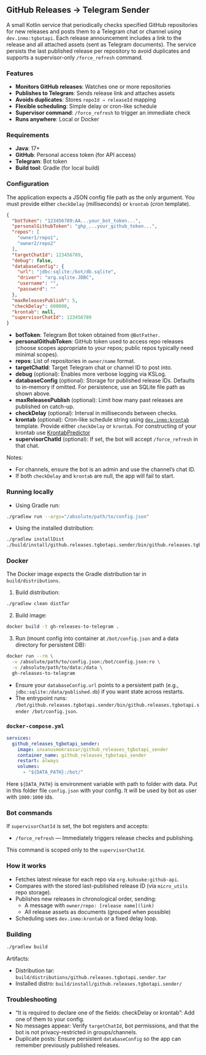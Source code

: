 ## GitHub Releases → Telegram Sender

A small Kotlin service that periodically checks specified GitHub repositories for new releases and posts them to a Telegram chat or channel using `dev.inmo:tgbotapi`. Each release announcement includes a link to the release and all attached assets (sent as Telegram documents). The service persists the last published release per repository to avoid duplicates and supports a supervisor-only `/force_refresh` command.

### Features

- **Monitors GitHub releases**: Watches one or more repositories
- **Publishes to Telegram**: Sends release link and attaches assets
- **Avoids duplicates**: Stores `repoId → releaseId` mapping
- **Flexible scheduling**: Simple delay or cron-like schedule
- **Supervisor command**: `/force_refresh` to trigger an immediate check
- **Runs anywhere**: Local or Docker

### Requirements

- **Java**: 17+
- **GitHub**: Personal access token (for API access)
- **Telegram**: Bot token
- **Build tool**: Gradle (for local build)

### Configuration

The application expects a JSON config file path as the only argument. You must provide either `checkDelay` (milliseconds) or `krontab` (cron template).

```json
{
  "botToken": "123456789:AA...your_bot_token...",
  "personalGithubToken": "ghp_...your_github_token...",
  "repos": [
    "owner1/repo1",
    "owner2/repo2"
  ],
  "targetChatId": 123456789,
  "debug": false,
  "databaseConfig": {
    "url": "jdbc:sqlite:/bot/db.sqlite",
    "driver": "org.sqlite.JDBC",
    "username": "",
    "password": ""
  },
  "maxReleasesPublish": 5,
  "checkDelay": 600000,
  "krontab": null,
  "supervisorChatId": 123456789
}
```

- **botToken**: Telegram Bot token obtained from `@BotFather`.
- **personalGithubToken**: GitHub token used to access repo releases (choose scopes appropriate to your repos; public repos typically need minimal scopes).
- **repos**: List of repositories in `owner/name` format.
- **targetChatId**: Target Telegram chat or channel ID to post into.
- **debug** (optional): Enables more verbose logging via KSLog.
- **databaseConfig** (optional): Storage for published release IDs. Defaults to in-memory if omitted. For persistence, use an SQLite file path as shown above.
- **maxReleasesPublish** (optional): Limit how many past releases are published on catch-up.
- **checkDelay** (optional): Interval in milliseconds between checks.
- **krontab** (optional): Cron-like schedule string using [`dev.inmo:krontab`](https://github.com/InsanusMokrassar/krontab) template. Provide either `checkDelay` or `krontab`. For constructing of your krontab use [KrontabPredictor](https://insanusmokrassar.github.io/KrontabPredictor/)
- **supervisorChatId** (optional): If set, the bot will accept `/force_refresh` in that chat.

Notes:
- For channels, ensure the bot is an admin and use the channel’s chat ID.
- If both `checkDelay` and `krontab` are null, the app will fail to start.

### Running locally

- Using Gradle run:
```bash
./gradlew run --args="/absolute/path/to/config.json"
```

- Using the installed distribution:
```bash
./gradlew installDist
./build/install/github.releases.tgbotapi.sender/bin/github.releases.tgbotapi.sender /absolute/path/to/config.json
```

### Docker

The Docker image expects the Gradle distribution tar in `build/distributions`.

1) Build distribution:
```bash
./gradlew clean distTar
```

2) Build image:
```bash
docker build -t gh-releases-to-telegram .
```

3) Run (mount config into container at `/bot/config.json` and a data directory for persistent DB):
```bash
docker run --rm \
  -v /absolute/path/to/config.json:/bot/config.json:ro \
  -v /absolute/path/to/data:/data \
  gh-releases-to-telegram
```

- Ensure your `databaseConfig.url` points to a persistent path (e.g., `jdbc:sqlite:/data/published.db`) if you want state across restarts.
- The entrypoint runs: `/bot/github.releases.tgbotapi.sender/bin/github.releases.tgbotapi.sender /bot/config.json`.

### `docker-compose.yml`

```yaml
services:
  github_releases_tgbotapi_sender:
    image: insanusmokrassar/github_releases_tgbotapi_sender
    container_name: github_releases_tgbotapi_sender
    restart: always
    volumes:
      - "${DATA_PATH}:/bot/"
```

Here `${DATA_PATH}` is environment variable with path to folder with data. Put in this folder file `config.json` with your config. It will be used by bot as user with `1000:1000` ids.

### Bot commands

If `supervisorChatId` is set, the bot registers and accepts:
- `/force_refresh` — Immediately triggers release checks and publishing.

This command is scoped only to the `supervisorChatId`.

### How it works

- Fetches latest release for each repo via `org.kohsuke:github-api`.
- Compares with the stored last-published release ID (via `micro_utils` repo storage).
- Publishes new releases in chronological order, sending:
  - A message with `owner/repo: [release name](link)`
  - All release assets as documents (grouped when possible)
- Scheduling uses `dev.inmo:krontab` or a fixed delay loop.

### Building

```bash
./gradlew build
```

Artifacts:
- Distribution tar: `build/distributions/github.releases.tgbotapi.sender.tar`
- Installed distro: `build/install/github.releases.tgbotapi.sender/`

### Troubleshooting

- “It is required to declare one of the fields: checkDelay or krontab”: Add one of them to your config.
- No messages appear: Verify `targetChatId`, bot permissions, and that the bot is not privacy-restricted in groups/channels.
- Duplicate posts: Ensure persistent `databaseConfig` so the app can remember previously published releases.

